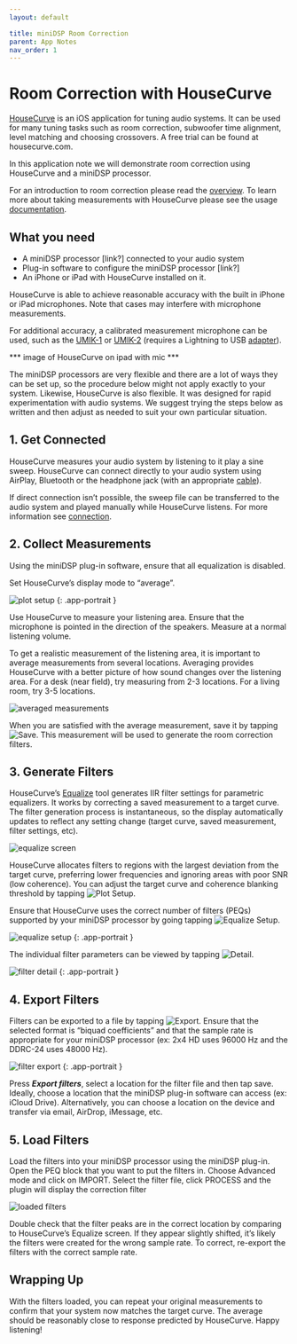 ```yaml
---
layout: default

title: miniDSP Room Correction
parent: App Notes
nav_order: 1
---
```


# Room Correction with HouseCurve

[HouseCurve](https://housecurve.com) is an iOS application for tuning audio systems.  It can be used for many tuning tasks such as room correction, subwoofer time alignment, level matching and choosing crossovers.  A free trial can be found at housecurve.com.

In this application note we will demonstrate room correction using HouseCurve and a miniDSP processor.

For an introduction to room correction please read the [overview](https://www.minidsp.com/applications/digital-room-correction/161-digital-room-correction).  To learn more about taking measurements with HouseCurve please see the usage [documentation](https://housecurve.com/USAGE.html).


## What you need

* A miniDSP processor [link?] connected to your audio system
* Plug-in software to configure the miniDSP processor [link?]
* An iPhone or iPad with HouseCurve installed on it.

HouseCurve is able to achieve reasonable accuracy with the built in iPhone or iPad microphones.  Note that cases may interfere with microphone measurements.

For additional accuracy, a calibrated measurement microphone can be used, such as the [UMIK-1](https://www.minidsp.com/products/acoustic-measurement/umik-1) or [UMIK-2](https://www.minidsp.com/products/acoustic-measurement/umik-2) (requires a Lightning to USB [adapter](https://www.apple.com/shop/product/MD821AM/A/lightning-to-usb-camera-adapter)).

*** image of HouseCurve on ipad with mic ***

The miniDSP processors are very flexible and there are a lot of ways they can be set up, so the procedure below might not apply exactly to your system.  Likewise, HouseCurve is also flexible.  It was designed for rapid experimentation with audio systems.  We suggest trying the steps below as written and then adjust as needed to suit your own particular situation.


## 1. Get Connected

HouseCurve measures your audio system by listening to it play a sine sweep.  HouseCurve can connect directly to your audio system using AirPlay, Bluetooth or the headphone jack (with an appropriate [cable](https://www.apple.com/shop/product/MMX62AM/A/lightning-to-35mm-headphone-jack-adapter)).

If direct connection isn’t possible, the sweep file can be transferred to the audio system and played manually while HouseCurve listens.  For more information see [connection](https://housecurve.com/docs/usage/connection.html).


## 2. Collect Measurements

Using the miniDSP plug-in software, ensure that all equalization is disabled.

Set HouseCurve’s display mode to “average”.

![plot setup](/assets/img/minidsp_plot_setup.png "plot setup screen showing average mode")
{: .app-portrait }

Use HouseCurve to measure your listening area.  Ensure that the microphone is pointed in the direction of the speakers.  Measure at a normal listening volume.

To get a realistic measurement of the listening area, it is important to average measurements from several locations.  Averaging provides HouseCurve with a better picture of how sound changes over the listening area.  For a desk (near field), try measuring from 2-3 locations. For a living room, try 3-5 locations.

![averaged measurements](/assets/img/minidsp_average_cursor.png "average measurements to capture listening area")

When you are satisfied with the average measurement, save it by tapping <img src="/assets/img/save.png" alt="Save" class="app-icon">.  This measurement will be used to generate the room correction filters.


## 3. Generate Filters

HouseCurve’s [Equalize](https://housecurve.com/docs/manual/equalize_screen.html) tool generates IIR filter settings for parametric equalizers.  It works by correcting a saved measurement to a target curve.  The filter generation process is instantaneous, so the display automatically updates to reflect any setting change (target curve, saved measurement, filter settings, etc).

![equalize screen](/assets/img/minidsp_equalized.png "equalize tool creates filers to match saved measurement to target curve")

HouseCurve allocates filters to regions with the largest deviation from the target curve, preferring lower frequencies and ignoring areas with poor SNR (low coherence).  You can adjust the target curve and coherence blanking threshold by tapping <img src="/assets/img/plot.png" alt="Plot Setup" class="app-icon">.

Ensure that HouseCurve uses the correct number of filters (PEQs) supported by your miniDSP processor by going tapping <img src="/assets/img/setup.png" alt="Equalize Setup" class="app-icon">.

![equalize setup](/assets/img/minidsp_equalize_setup.png "equalize setup controls filter generation")
{: .app-portrait }

The individual filter parameters can be viewed by tapping <img src="/assets/img/detail.png" alt="Detail" class="app-icon">.

![filter detail](/assets/img/minidsp_filter_detail.png "filter detail screen shows individual filter settings")
{: .app-portrait }

## 4. Export Filters

Filters can be exported to a file by tapping <img src="/assets/img/export.png" alt="Export" class="app-icon">.  Ensure that the selected format is “biquad coefficients” and that the sample rate is appropriate for your miniDSP processor (ex: 2x4 HD uses 96000 Hz and the DDRC-24 uses 48000 Hz).

![filter export](/assets/img/minidsp_filter_export.png "export filter settings to file")
{: .app-portrait }

Press ***Export filters***, select a location for the filter file and then tap save.  Ideally, choose a location that the miniDSP plug-in software can access (ex: iCloud Drive).  Alternatively, you can choose a location on the device and transfer via email, AirDrop, iMessage, etc.


## 5. Load Filters

Load the filters into your miniDSP processor using the miniDSP plug-in.  Open the PEQ block that you want to put the filters in.  Choose Advanced mode and click on IMPORT.  Select the filter file, click PROCESS and the plugin will display the correction filter

![loaded filters](/assets/img/minidsp_peqs.png "load filter file using miniDSP plug-in software")

Double check that the filter peaks are in the correct location by comparing to HouseCurve’s Equalize screen.  If they appear slightly shifted, it’s likely the filters were created for the wrong sample rate.  To correct, re-export the filters with the correct sample rate.


## Wrapping Up

With the filters loaded, you can repeat your original measurements to confirm that your system now matches the target curve.  The average should be reasonably close to response predicted by HouseCurve.  Happy listening!



